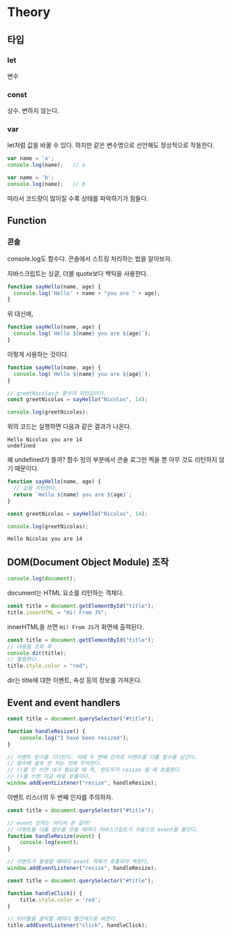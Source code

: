 # Theory

## 타입
### let

변수

### const

상수. 변하지 않는다.

### var

let처럼 값을 바꿀 수 있다. 하지만 같은 변수명으로 선언해도 정상적으로 작동한다.

```javascript
var name = 'a';
console.log(name);   // a

var name = 'b';
console.log(name);   // b
```

따라서 코드량이 많이질 수록 상태를 파악하기가 힘들다.

## Function
### 콘솔

console.log도 함수다. 콘솔에서 스트링 처리하는 법을 알아보자.

자바스크립트는 싱글, 더블 quote보다 백틱을 사용한다.

```javascript
function sayHello(name, age) {
  console.log('Hello' + name + "you are " + age);
}
```

위 대신에,

```javascript
function sayHello(name, age) {
  console.log(`Hello ${name} you are ${age}`);
}
```

이렇게 사용하는 것이다.

```javascript
function sayHello(name, age) {
  console.log(`Hello ${name} you are ${age}`);
}

// greetNicolas는 함수의 리턴값이다.
const greetNicolas = sayHello("Nicolas", 14);

console.log(greetNicolas);
```

위의 코드는 실행하면 다음과 같은 결과가 나온다.

```text
Hello Nicolas you are 14
undefined
```

왜 undefined가 뜰까? 함수 정의 부분에서 콘솔 로그만 찍을 뿐 아무 것도 리턴하지 않기 때문이다.

```javascript
function sayHello(name, age) {
  // 값을 리턴한다.
  return `Hello ${name} you are ${age}`;
}

const greetNicolas = sayHello("Nicolas", 14);

console.log(greetNicolas);
```

```text
Hello Nicolas you are 14
```

## DOM(Document Object Module) 조작

```javascript
console.log(document);
```

document는 HTML 요소를 리턴하는 객체다.

```javascript
const title = document.getElementById("title");
title.innerHTML = "Hi! From JS";
```

innerHTML을 쓰면 `Hi! From JS`가 화면에 출력된다.

```javascript
const title = document.getElementById("title");
// 내용을 조회 후
console.dir(title);
// 활용한다.
title.style.color = "red";
```

dir는 title에 대한 이벤트, 속성 등의 정보를 가져온다.

## Event and event handlers

```javascript
const title = document.querySelector("#title");

function handleResize() {
    console.log("I have been resized");
}

// 이벤트 받기를 기다린다. 이때 두 번째 인자로 이벤트를 다룰 함수를 넘긴다.
// 함수에 괄호 안 치는 것에 주의한다. 
// ()를 안 쓰면 내가 필요할 때 즉, 윈도우가 resize 될 때 호출한다. 
// ()를 쓰면 지금 바로 호출이다.
window.addEventListener("resize", handleResize);
```

이벤트 리스너의 두 번째 인자를 주의하자.

```javascript
const title = document.querySelector("#title");

// event 인자는 어디서 온 걸까? 
// 이벤트를 다룰 함수를 만들 때마다 자바스크립트가 자동으로 event를 붙인다.
function handleResize(event) {
    console.log(event);
}

// 이벤트가 발생할 때마다 event 객체가 호출되어 찍힌다.
window.addEventListener("resize", handleResize);
```

```javascript
const title = document.querySelector("#title");

function handleClick() {
    title.style.color = 'red';
}

// 타이틀을 클릭할 때마다 빨간색으로 바뀐다.
title.addEventListener("click", handleClick);
```